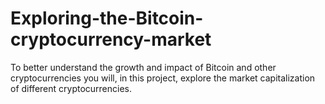 # Exploring-the-Bitcoin-cryptocurrency-market
To better understand the growth and impact of Bitcoin and other cryptocurrencies you will, in this project, explore the market capitalization of different cryptocurrencies.
